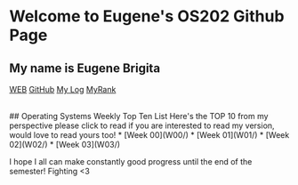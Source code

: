 # Welcome to Eugene's OS202 Github Page
## My name is Eugene Brigita <br>

[WEB](https://eugenebrigita.github.io/os202/) 
[GitHub](https://github.com/eugenebrigita/os202/) 
[My Log](TXT/mylog.txt) 
[MyRank](TXT/myrank.txt)

<br>
## Operating Systems Weekly Top Ten List
Here's the TOP 10 from my perspective please click to read if you are interested to read my version, would love to read yours too!
* [Week 00](W00/)
* [Week 01](W01/)
* [Week 02](W02/)
* [Week 03](W03/)

I hope I all can make constantly good progress until the end of the semester! Fighting <3
